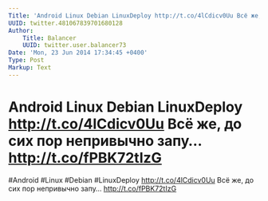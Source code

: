 ```yaml
---
Title: 'Android Linux Debian LinuxDeploy http://t.co/4lCdicv0Uu Всё же, до сих пор непривычно запу… http://t.co/fPBK72tIzG'
UUID: twitter.481067839701680128
Author:
    Title: Balancer
    UUID: twitter.user.balancer73
Date: 'Mon, 23 Jun 2014 17:34:45 +0400'
Type: Post
Markup: Text
---
```


# Android Linux Debian LinuxDeploy http://t.co/4lCdicv0Uu Всё же, до сих пор непривычно запу… http://t.co/fPBK72tIzG

#Android #Linux #Debian #LinuxDeploy http://t.co/4lCdicv0Uu
Всё же, до сих пор непривычно запу… http://t.co/fPBK72tIzG